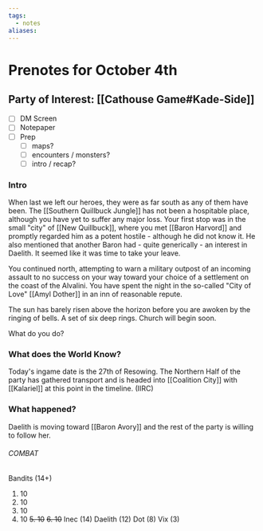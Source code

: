 ```yaml
---
tags:
  - notes
aliases:
---
```


# Prenotes for October 4th
## Party of Interest: [[Cathouse Game#Kade-Side]]
- [ ] DM Screen
- [ ] Notepaper
- [ ] Prep
	- [ ] maps?
	- [ ] encounters / monsters?
	- [ ] intro / recap?

### Intro

When last we left our heroes, they were as far south as any of them have been. The [[Southern Quillbuck Jungle]] has not been a hospitable place, although you have yet to suffer any major loss. Your first stop was in the small "city" of [[New Quillbuck]], where you met [[Baron Harvord]] and promptly regarded him as a potent hostile - although he did not know it. He also mentioned that another Baron had - quite generically - an interest in Daelith. It seemed like it was time to take your leave.

You continued north, attempting to warn a military outpost of an incoming assault to no success on your way toward your choice of a settlement on the coast of the Alvalini. You have spent the night in the so-called "City of Love" [[Amyl Dother]] in an inn of reasonable repute. 

The sun has barely risen above the horizon before you are awoken by the ringing of bells. A set of six deep rings. Church will begin soon. 

What do you do?

### What does the World Know?

Today's ingame date is the 27th of Resowing. The Northern Half of the party has gathered transport and is headed into [[Coalition City]] with [[Kalariel]] at this point in the timeline. (IIRC)

### What happened?

Daelith is moving toward [[Baron Avory]] and the rest of the party is willing to follow her. 

###### COMBAT
Bandits (14+)
1. 10
2. 10
3. 10
4. 10
~~5. 10~~
~~6. 10~~
Inec (14)
Daelith (12)
Dot (8) 
Vix (3)